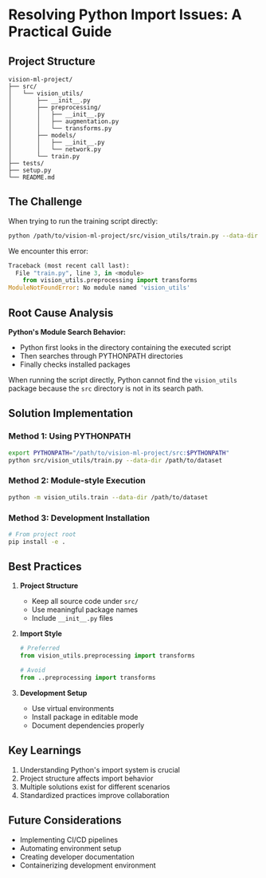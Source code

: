 # Resolving Python Import Issues: A Practical Guide

## Project Structure

```
vision-ml-project/
├── src/
│   └── vision_utils/
│       ├── __init__.py
│       ├── preprocessing/
│       │   ├── __init__.py
│       │   ├── augmentation.py
│       │   └── transforms.py
│       ├── models/
│       │   ├── __init__.py
│       │   └── network.py
│       └── train.py
├── tests/
├── setup.py
└── README.md
```

## The Challenge

When trying to run the training script directly:

```bash
python /path/to/vision-ml-project/src/vision_utils/train.py --data-dir /path/to/dataset
```

We encounter this error:
```python
Traceback (most recent call last):
  File "train.py", line 3, in <module>
    from vision_utils.preprocessing import transforms
ModuleNotFoundError: No module named 'vision_utils'
```

## Root Cause Analysis

**Python's Module Search Behavior:**
- Python first looks in the directory containing the executed script
- Then searches through PYTHONPATH directories
- Finally checks installed packages

When running the script directly, Python cannot find the `vision_utils` package because the `src` directory is not in its search path.

## Solution Implementation

### Method 1: Using PYTHONPATH
```bash
export PYTHONPATH="/path/to/vision-ml-project/src:$PYTHONPATH"
python src/vision_utils/train.py --data-dir /path/to/dataset
```

### Method 2: Module-style Execution
```bash
python -m vision_utils.train --data-dir /path/to/dataset
```

### Method 3: Development Installation
```bash
# From project root
pip install -e .
```

## Best Practices

1. **Project Structure**
   - Keep all source code under `src/`
   - Use meaningful package names
   - Include `__init__.py` files

2. **Import Style**
   ```python
   # Preferred
   from vision_utils.preprocessing import transforms
   
   # Avoid
   from ..preprocessing import transforms
   ```

3. **Development Setup**
   - Use virtual environments
   - Install package in editable mode
   - Document dependencies properly

## Key Learnings

1. Understanding Python's import system is crucial
2. Project structure affects import behavior
3. Multiple solutions exist for different scenarios
4. Standardized practices improve collaboration

## Future Considerations

- Implementing CI/CD pipelines
- Automating environment setup
- Creating developer documentation
- Containerizing development environment